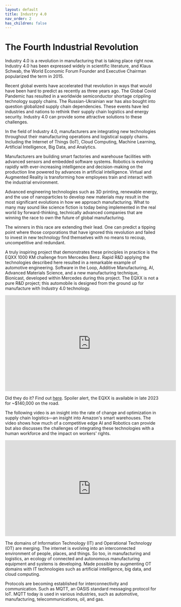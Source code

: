 ```yaml
---
layout: default
title: Industry 4.0
nav_order: 2
has_children: false
---
```


# The Fourth Industrial Revolution

Industry 4.0 is a revolution in manufacturing that is taking place right now. Industry 4.0 has been expressed widely in scientific literature, and Klaus Schwab, the World Economic Forum Founder and Executive Chairman popularized the term in 2015.

Recent global events have accelerated that revolution in ways that would have been hard to predict as recently as three years ago. The Global Covid Pandemic has resulted in a worldwide semiconductor shortage crippling technology supply chains. The Russian-Ukrainian war has also bought into question globalized supply chain dependencies. These events have led industries and nations to rethink their supply chain logistics and energy security. Industry 4.0 can provide some attractive solutions to these challenges.

In the field of Industry 4.0, manufacturers are integrating new technologies throughout their manufacturing operations and logistical supply chains. Including the Internet of Things (IoT), Cloud Computing, Machine Learning, Artificial Intelligence, Big Data, and Analytics.

Manufacturers are building smart factories and warehouse facilities with advanced sensors and embedded software systems. Robotics is evolving rapidly with ever-increasing intelligence and decision-making on the production line powered by advances in artificial intelligence. Virtual and Augmented Reality is transforming how employees train and interact with the industrial environment.

Advanced engineering technologies such as 3D printing, renewable energy, and the use of nanoparticles to develop new materials may result in the most significant evolutions in how we approach manufacturing. What to many may sound like science fiction is today being implemented in the real world by forward-thinking, technically advanced companies that are winning the race to own the future of global manufacturing.

The winners in this race are extending their lead. One can predict a tipping point where those corporations that have ignored this revolution and failed to invest in new technology find themselves with no means to recoup, uncompetitive and redundant.

A truly inspiring project that demonstrates these principles in practice is the EQXX 1000 KM challenge from Mercedes Benz. Rapid R&D applying the technologies described here resulted in a remarkable example of automotive engineering. Software in the Loop, Additive Manufacturing, AI, Advanced Materials Science, and a new manufacturing technique, Bionicast, developed within Mercedes during this project. The EQXX is not a pure R&D project; this automobile is designed from the ground up for manufacture with Industry 4.0 technology.

<iframe width="560" height="315" src="https://www.youtube.com/embed/8_O70MOK-Cg" title="YouTube video player" cc_load_policy="1" cc_lang_pref="en" frameborder="0" allow="accelerometer; autoplay; clipboard-write; encrypted-media; gyroscope; picture-in-picture" allowfullscreen></iframe>

Did they do it? Find out [here](https://youtu.be/hCcbz8B64yk). Spoiler alert, the EQXX is available in late 2023 for ~$140,000 on the road.

The following video is an insight into the rate of change and optimization in supply chain logistics—an insight into Amazon's smart warehouses. The video shows how much of a competitive edge AI and Robotics can provide but also discusses the challenges of integrating these technologies with a human workforce and the impact on workers' rights.

<iframe width="560" height="315" src="https://www.youtube.com/embed/IMPbKVb8y8s" title="YouTube video player" frameborder="0" allow="accelerometer; autoplay; clipboard-write; encrypted-media; gyroscope; picture-in-picture" allowfullscreen></iframe>

The domains of Information Technology (IT) and Operational Technology (OT) are merging. The internet is evolving into an interconnected environment of people, places, and things. So too, in manufacturing and logistics, an ecology of connected and autonomous manufacturing equipment and systems is developing. Made possible by augmenting OT domains with IT technologies such as artificial intelligence, big data, and cloud computing.

Protocols are becoming established for interconnectivity and communication. Such as MQTT, an OASIS standard messaging protocol for IoT. MQTT today is used in various industries, such as automotive, manufacturing, telecommunications, oil, and gas.
